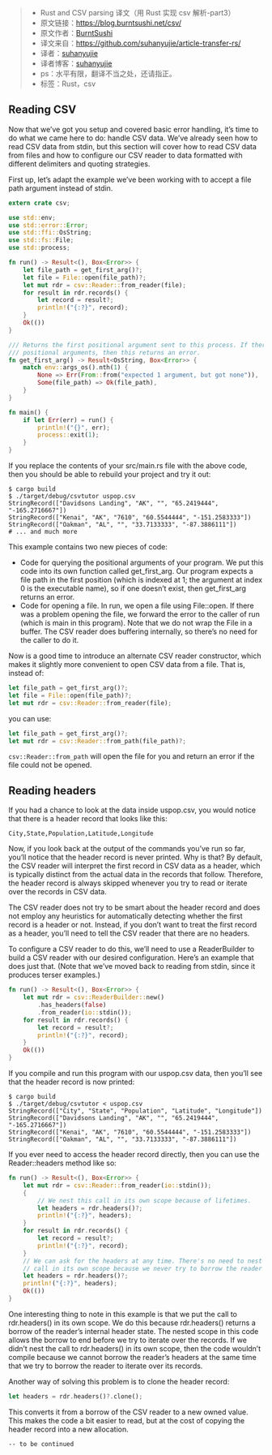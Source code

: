>* Rust and CSV parsing 译文（用 Rust 实现 csv 解析-part3）
>* 原文链接：https://blog.burntsushi.net/csv/
>* 原文作者：[BurntSushi](https://github.com/BurntSushi)
>* 译文来自：https://github.com/suhanyujie/article-transfer-rs/
>* 译者：[suhanyujie](https://github.com/suhanyujie)
>* 译者博客：[suhanyujie](https://ishenghuo.cnblogs.com/)
>* ps：水平有限，翻译不当之处，还请指正。
>* 标签：Rust，csv

## Reading CSV
Now that we’ve got you setup and covered basic error handling, it’s time to do what we came here to do: handle CSV data. We’ve already seen how to read CSV data from stdin, but this section will cover how to read CSV data from files and how to configure our CSV reader to data formatted with different delimiters and quoting strategies.

First up, let’s adapt the example we’ve been working with to accept a file path argument instead of stdin.

```rust
extern crate csv;

use std::env;
use std::error::Error;
use std::ffi::OsString;
use std::fs::File;
use std::process;

fn run() -> Result<(), Box<Error>> {
    let file_path = get_first_arg()?;
    let file = File::open(file_path)?;
    let mut rdr = csv::Reader::from_reader(file);
    for result in rdr.records() {
        let record = result?;
        println!("{:?}", record);
    }
    Ok(())
}

/// Returns the first positional argument sent to this process. If there are no
/// positional arguments, then this returns an error.
fn get_first_arg() -> Result<OsString, Box<Error>> {
    match env::args_os().nth(1) {
        None => Err(From::from("expected 1 argument, but got none")),
        Some(file_path) => Ok(file_path),
    }
}

fn main() {
    if let Err(err) = run() {
        println!("{}", err);
        process::exit(1);
    }
}
```

If you replace the contents of your src/main.rs file with the above code, then you should be able to rebuild your project and try it out:

```
$ cargo build
$ ./target/debug/csvtutor uspop.csv
StringRecord(["Davidsons Landing", "AK", "", "65.2419444", "-165.2716667"])
StringRecord(["Kenai", "AK", "7610", "60.5544444", "-151.2583333"])
StringRecord(["Oakman", "AL", "", "33.7133333", "-87.3886111"])
# ... and much more
```

This example contains two new pieces of code:

* Code for querying the positional arguments of your program. We put this code into its own function called get_first_arg. Our program expects a file path in the first position (which is indexed at 1; the argument at index 0 is the executable name), so if one doesn’t exist, then get_first_arg returns an error.
* Code for opening a file. In run, we open a file using File::open. If there was a problem opening the file, we forward the error to the caller of run (which is main in this program). Note that we do not wrap the File in a buffer. The CSV reader does buffering internally, so there’s no need for the caller to do it.

Now is a good time to introduce an alternate CSV reader constructor, which makes it slightly more convenient to open CSV data from a file. That is, instead of:

```rust
let file_path = get_first_arg()?;
let file = File::open(file_path)?;
let mut rdr = csv::Reader::from_reader(file);
```

you can use:

```rust
let file_path = get_first_arg()?;
let mut rdr = csv::Reader::from_path(file_path)?;
```

`csv::Reader::from_path` will open the file for you and return an error if the file could not be opened.

## Reading headers

If you had a chance to look at the data inside uspop.csv, you would notice that there is a header record that looks like this:

```
City,State,Population,Latitude,Longitude
```

Now, if you look back at the output of the commands you’ve run so far, you’ll notice that the header record is never printed. Why is that? By default, the CSV reader will interpret the first record in CSV data as a header, which is typically distinct from the actual data in the records that follow. Therefore, the header record is always skipped whenever you try to read or iterate over the records in CSV data.

The CSV reader does not try to be smart about the header record and does not employ any heuristics for automatically detecting whether the first record is a header or not. Instead, if you don’t want to treat the first record as a header, you’ll need to tell the CSV reader that there are no headers.

To configure a CSV reader to do this, we’ll need to use a ReaderBuilder to build a CSV reader with our desired configuration. Here’s an example that does just that. (Note that we’ve moved back to reading from stdin, since it produces terser examples.)

```rust
fn run() -> Result<(), Box<Error>> {
    let mut rdr = csv::ReaderBuilder::new()
        .has_headers(false)
        .from_reader(io::stdin());
    for result in rdr.records() {
        let record = result?;
        println!("{:?}", record);
    }
    Ok(())
}
```

If you compile and run this program with our uspop.csv data, then you’ll see that the header record is now printed:

```
$ cargo build
$ ./target/debug/csvtutor < uspop.csv
StringRecord(["City", "State", "Population", "Latitude", "Longitude"])
StringRecord(["Davidsons Landing", "AK", "", "65.2419444", "-165.2716667"])
StringRecord(["Kenai", "AK", "7610", "60.5544444", "-151.2583333"])
StringRecord(["Oakman", "AL", "", "33.7133333", "-87.3886111"])
```

If you ever need to access the header record directly, then you can use the Reader::headers method like so:

```rust
fn run() -> Result<(), Box<Error>> {
    let mut rdr = csv::Reader::from_reader(io::stdin());
    {
        // We nest this call in its own scope because of lifetimes.
        let headers = rdr.headers()?;
        println!("{:?}", headers);
    }
    for result in rdr.records() {
        let record = result?;
        println!("{:?}", record);
    }
    // We can ask for the headers at any time. There's no need to nest this
    // call in its own scope because we never try to borrow the reader again.
    let headers = rdr.headers()?;
    println!("{:?}", headers);
    Ok(())
}
```

One interesting thing to note in this example is that we put the call to rdr.headers() in its own scope. We do this because rdr.headers() returns a borrow of the reader’s internal header state. The nested scope in this code allows the borrow to end before we try to iterate over the records. If we didn’t nest the call to rdr.headers() in its own scope, then the code wouldn’t compile because we cannot borrow the reader’s headers at the same time that we try to borrow the reader to iterate over its records.

Another way of solving this problem is to clone the header record:

```rust
let headers = rdr.headers()?.clone();
```

This converts it from a borrow of the CSV reader to a new owned value. This makes the code a bit easier to read, but at the cost of copying the header record into a new allocation.

    -- to be continued
    